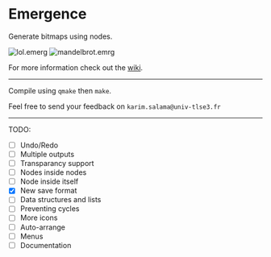 # Emergence
Generate bitmaps using nodes.

![lol.emerg](https://i.imgur.com/dY8D2aa.png)
![mandelbrot.emrg](https://i.imgur.com/1fQAxWw.png)

For more information check out the [wiki](https://github.com/elirovi/Emergence/wiki).

---

Compile using `qmake` then `make`.

Feel free to send your feedback on `karim.salama@univ-tlse3.fr`

---

TODO:
- [ ] Undo/Redo
- [ ] Multiple outputs
- [ ] Transparancy support
- [ ] Nodes inside nodes
- [ ] Node inside itself
- [x] New save format
- [ ] Data structures and lists
- [ ] Preventing cycles
- [ ] More icons
- [ ] Auto-arrange
- [ ] Menus
- [ ] Documentation
